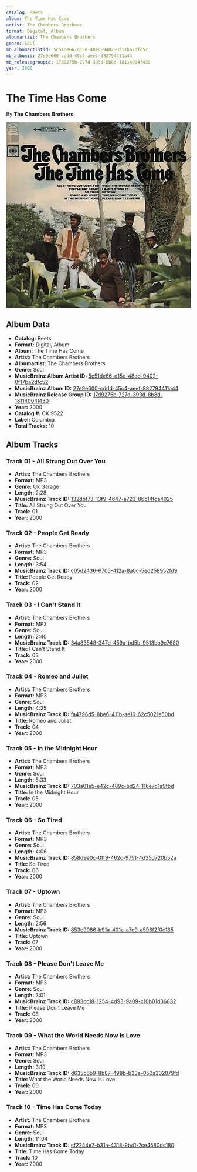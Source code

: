 ```yaml
---
catalog: Beets
album: The Time Has Come
artist: The Chambers Brothers
format: Digital, Album
albumartist: The Chambers Brothers
genre: Soul
mb_albumartistid: 5c51de66-d15e-48ed-9402-0f17ba2dfc52
mb_albumid: 27e9e600-cddd-45c4-aeef-882794411a44
mb_releasegroupid: 17d9275b-727d-393d-8b8d-18114004f430
year: 2000
---
```


# The Time Has Come

By **The Chambers Brothers**

![](../../assets/beetscovers/The_Chambers_Brothers-The_Time_Has_Come.jpg)

## Album Data

- **Catalog:** Beets
- **Format:** Digital, Album
- **Album:** The Time Has Come
- **Artist:** The Chambers Brothers
- **Albumartist:** The Chambers Brothers
- **Genre:** Soul
- **MusicBrainz Album Artist ID:** [5c51de66-d15e-48ed-9402-0f17ba2dfc52](https://musicbrainz.org/artist/5c51de66-d15e-48ed-9402-0f17ba2dfc52)
- **MusicBrainz Album ID:** [27e9e600-cddd-45c4-aeef-882794411a44](https://musicbrainz.org/release/27e9e600-cddd-45c4-aeef-882794411a44)
- **MusicBrainz Release Group ID:** [17d9275b-727d-393d-8b8d-18114004f430](https://musicbrainz.org/release-group/17d9275b-727d-393d-8b8d-18114004f430)
- **Year:** 2000
- **Catalog #:** CK 9522
- **Label:** Columbia
- **Total Tracks:** 10

## Album Tracks

### Track 01 - All Strung Out Over You

- **Artist:** The Chambers Brothers
- **Format:** MP3
- **Genre:** Uk Garage
- **Length:** 2:28
- **MusicBrainz Track ID:** [132dbf73-13f9-4647-a723-86c14fca4025](https://musicbrainz.org/recording/132dbf73-13f9-4647-a723-86c14fca4025)
- **Title:** All Strung Out Over You
- **Track:** 01
- **Year:** 2000

### Track 02 - People Get Ready

- **Artist:** The Chambers Brothers
- **Format:** MP3
- **Genre:** Soul
- **Length:** 3:54
- **MusicBrainz Track ID:** [c05d2436-6705-412a-8a0c-5ed258952fd9](https://musicbrainz.org/recording/c05d2436-6705-412a-8a0c-5ed258952fd9)
- **Title:** People Get Ready
- **Track:** 02
- **Year:** 2000

### Track 03 - I Can't Stand It

- **Artist:** The Chambers Brothers
- **Format:** MP3
- **Genre:** Soul
- **Length:** 2:40
- **MusicBrainz Track ID:** [34a83548-347d-459a-bd5b-9513bb9e7680](https://musicbrainz.org/recording/34a83548-347d-459a-bd5b-9513bb9e7680)
- **Title:** I Can't Stand It
- **Track:** 03
- **Year:** 2000

### Track 04 - Romeo and Juliet

- **Artist:** The Chambers Brothers
- **Format:** MP3
- **Genre:** Soul
- **Length:** 4:25
- **MusicBrainz Track ID:** [fa4796d5-8be6-411b-ae16-62c5021e50bd](https://musicbrainz.org/recording/fa4796d5-8be6-411b-ae16-62c5021e50bd)
- **Title:** Romeo and Juliet
- **Track:** 04
- **Year:** 2000

### Track 05 - In the Midnight Hour

- **Artist:** The Chambers Brothers
- **Format:** MP3
- **Genre:** Soul
- **Length:** 5:33
- **MusicBrainz Track ID:** [703a01e5-e42c-489c-bd24-116e7d1a9fbd](https://musicbrainz.org/recording/703a01e5-e42c-489c-bd24-116e7d1a9fbd)
- **Title:** In the Midnight Hour
- **Track:** 05
- **Year:** 2000

### Track 06 - So Tired

- **Artist:** The Chambers Brothers
- **Format:** MP3
- **Genre:** Soul
- **Length:** 4:06
- **MusicBrainz Track ID:** [858d9e0c-0ff9-462c-9751-4d35d720b52a](https://musicbrainz.org/recording/858d9e0c-0ff9-462c-9751-4d35d720b52a)
- **Title:** So Tired
- **Track:** 06
- **Year:** 2000

### Track 07 - Uptown

- **Artist:** The Chambers Brothers
- **Format:** MP3
- **Genre:** Soul
- **Length:** 2:56
- **MusicBrainz Track ID:** [853e9086-b91a-401a-a7c9-a596f2f0c185](https://musicbrainz.org/recording/853e9086-b91a-401a-a7c9-a596f2f0c185)
- **Title:** Uptown
- **Track:** 07
- **Year:** 2000

### Track 08 - Please Don't Leave Me

- **Artist:** The Chambers Brothers
- **Format:** MP3
- **Genre:** Soul
- **Length:** 3:01
- **MusicBrainz Track ID:** [c893cc18-1254-4d93-9a09-c10b01d36832](https://musicbrainz.org/recording/c893cc18-1254-4d93-9a09-c10b01d36832)
- **Title:** Please Don't Leave Me
- **Track:** 08
- **Year:** 2000

### Track 09 - What the World Needs Now Is Love

- **Artist:** The Chambers Brothers
- **Format:** MP3
- **Genre:** Soul
- **Length:** 3:19
- **MusicBrainz Track ID:** [d635c6b9-8b87-498b-b33e-050a302079fd](https://musicbrainz.org/recording/d635c6b9-8b87-498b-b33e-050a302079fd)
- **Title:** What the World Needs Now Is Love
- **Track:** 09
- **Year:** 2000

### Track 10 - Time Has Come Today

- **Artist:** The Chambers Brothers
- **Format:** MP3
- **Genre:** Soul
- **Length:** 11:04
- **MusicBrainz Track ID:** [cf2244e7-b31a-4318-9b41-7ce4580dc180](https://musicbrainz.org/recording/cf2244e7-b31a-4318-9b41-7ce4580dc180)
- **Title:** Time Has Come Today
- **Track:** 10
- **Year:** 2000

